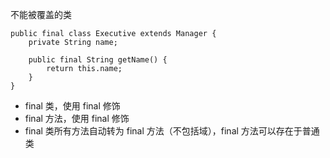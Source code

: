 不能被覆盖的类

```
public final class Executive extends Manager {
    private String name;

    public final String getName() {
        return this.name;
    }
}
```

- final 类，使用 final 修饰
- final 方法，使用 final 修饰
- final 类所有方法自动转为 final 方法（不包括域），final 方法可以存在于普通类
